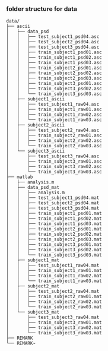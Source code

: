 
### folder structure for data

>
    data/
    ├── ascii
    │   ├── data_psd
    │   │   ├── test_subject1_psd04.asc
    │   │   ├── test_subject2_psd04.asc
    │   │   ├── test_subject3_psd04.asc
    │   │   ├── train_subject1_psd01.asc
    │   │   ├── train_subject1_psd02.asc
    │   │   ├── train_subject1_psd03.asc
    │   │   ├── train_subject2_psd01.asc
    │   │   ├── train_subject2_psd02.asc
    │   │   ├── train_subject2_psd03.asc
    │   │   ├── train_subject3_psd01.asc
    │   │   ├── train_subject3_psd02.asc
    │   │   └── train_subject3_psd03.asc
    │   ├── subject1_ascii
    │   │   ├── test_subject1_raw04.asc
    │   │   ├── train_subject1_raw01.asc
    │   │   ├── train_subject1_raw02.asc
    │   │   └── train_subject1_raw03.asc
    │   ├── subject2_ascii
    │   │   ├── test_subject2_raw04.asc
    │   │   ├── train_subject2_raw01.asc
    │   │   ├── train_subject2_raw02.asc
    │   │   └── train_subject2_raw03.asc
    │   └── subject3_ascii
    │       ├── test_subject3_raw04.asc
    │       ├── train_subject3_raw01.asc
    │       ├── train_subject3_raw02.asc
    │       └── train_subject3_raw03.asc
    ├── matlab
    │   ├── analysis.m
    │   ├── data_psd_mat
    │   │   ├── analysis.m
    │   │   ├── test_subject1_psd04.mat
    │   │   ├── test_subject2_psd04.mat
    │   │   ├── test_subject3_psd04.mat
    │   │   ├── train_subject1_psd01.mat
    │   │   ├── train_subject1_psd02.mat
    │   │   ├── train_subject1_psd03.mat
    │   │   ├── train_subject2_psd01.mat
    │   │   ├── train_subject2_psd02.mat
    │   │   ├── train_subject2_psd03.mat
    │   │   ├── train_subject3_psd01.mat
    │   │   ├── train_subject3_psd02.mat
    │   │   └── train_subject3_psd03.mat
    │   ├── subject1_mat
    │   │   ├── test_subject1_raw04.mat
    │   │   ├── train_subject1_raw01.mat
    │   │   ├── train_subject1_raw02.mat
    │   │   └── train_subject1_raw03.mat
    │   ├── subject2_mat
    │   │   ├── test_subject2_raw04.mat
    │   │   ├── train_subject2_raw01.mat
    │   │   ├── train_subject2_raw02.mat
    │   │   └── train_subject2_raw03.mat
    │   └── subject3_mat
    │       ├── test_subject3_raw04.mat
    │       ├── train_subject3_raw01.mat
    │       ├── train_subject3_raw02.mat
    │       └── train_subject3_raw03.mat
    ├── REMARK
    └── REMARK~
